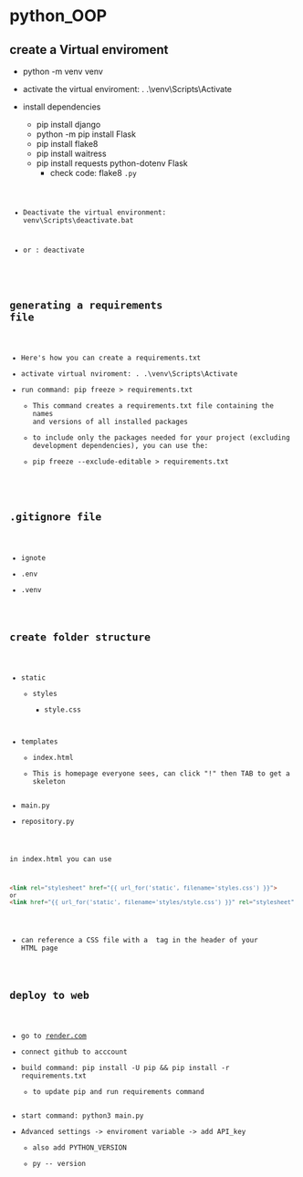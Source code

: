 # python_OOP

## create a Virtual enviroment

- python -m venv venv
- activate the virtual enviroment: . .\venv\Scripts\Activate
- install dependencies
  - pip install django
  - python -m pip install Flask
  - pip install flake8
  - pip install waitress
  - pip install requests python-dotenv Flask
    - check code: flake8 <code>.py

- Deactivate the virtual environment: venv\Scripts\deactivate.bat
- or : deactivate

## generating a requirements file

- Here's how you can create a requirements.txt
- activate virtual nviroment: . .\venv\Scripts\Activate
- run command: pip freeze > requirements.txt
  - This command creates a requirements.txt file containing the names and versions of all installed packages
  - to include only the packages needed for your project (excluding development dependencies), you can use the:
  - pip freeze --exclude-editable > requirements.txt

## .gitignore file

- ignote
- .env
- .venv

## create folder structure

- static
  - styles
    - style.css
- templates
  - index.html
  - This is homepage everyone sees, can click "!" then TAB to get a skeleton
- main.py
- repository.py

in  index.html you can use

```html
<link rel="stylesheet" href="{{ url_for('static', filename='styles.css') }}">
or
<link href="{{ url_for('static', filename='styles/style.css') }}" rel="stylesheet" />
```

- can reference a CSS file with a <link> tag in the header of your HTML page

## deploy to web

- go to [render.com](https://render.com/)
- connect github to acccount
- build command: pip install -U pip && pip install -r requirements.txt
  - to update pip and run requirements command
- start command: python3 main.py
- Advanced settings -> enviroment variable -> add API_key
  - also add PYTHON_VERSION
  - py -- version